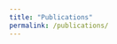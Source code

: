 ```yaml
---
title: "Publications"
permalink: /publications/
---
```



<script src="https://bibbase.org/show?bib=blob:github.com/2aef3513-cf67-4ce0-8d7e-8e9774a62bb0&jsonp=1"></script>
